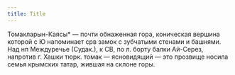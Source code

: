 ```yaml
---
title: Title
---
```


Томакларын-Каясы* — почти обнаженная гора, коническая вершина которой с Ю
напоминает срв замок с зубчатыми стенами и башнями. Над нп Междуречье (Судак.),
к СВ, по л. борту балки Ай-Серез, напротив г. Хашки тюрк. томак — ясновидящий —
это прозвище носила семья крымских татар, жившая на склоне горы.
